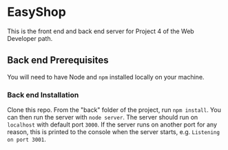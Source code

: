 # EasyShop #

This is the front end and back end server for Project 4 of the Web Developer path.

## Back end Prerequisites ##

You will need to have Node and `npm` installed locally on your machine.

### Back end Installation ###

Clone this repo. From the "back" folder of the project, run `npm install`.
You can then run the server with `node server`.
The server should run on `localhost` with default port `3000`.
If the server runs on another port for any reason, this is printed to the console when the server starts, e.g. `Listening on port 3001`.
